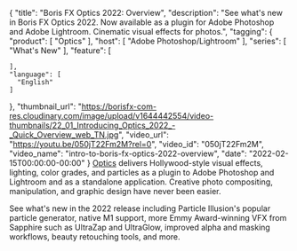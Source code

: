 {
  "title": "Boris FX Optics 2022: Overview",
  "description": "See what's new in Boris FX Optics 2022. Now available as a plugin for Adobe Photoshop and Adobe Lightroom. Cinematic visual effects for photos.",
  "tagging": {
    "product": [
      "Optics"
    ],
    "host": [
      "Adobe Photoshop/Lightroom"
    ],
    "series": [
      "What's New"
    ],
    "feature": [

    ],
    "language": [
      "English"
    ]
  },
  "thumbnail_url": "https://borisfx-com-res.cloudinary.com/image/upload/v1644442554/video-thumbnails/22_01_Introducing_Optics_2022_-_Quick_Overview_web_TN.jpg",
  "video_url": "https://youtu.be/050jT22Fm2M?rel=0",
  "video_id": "050jT22Fm2M",
  "video_name": "intro-to-boris-fx-optics-2022-overview",
  "date": "2022-02-15T00:00:00-00:00"
}
<a href="https://borisfx.com/products/optics/?collection=optics&product=optics" target="_blank">Optics</a> delivers Hollywood-style visual effects, lighting, color grades, and particles as a plugin to Adobe Photoshop and Lightroom and as a standalone application. Creative photo compositing, manipulation, and graphic design have never been easier. 

See what's new in the 2022 release including Particle Illusion's popular particle generator, native M1 support, more Emmy Award-winning VFX from Sapphire such as UltraZap and UltraGlow, improved alpha and masking workflows, beauty retouching tools, and more.